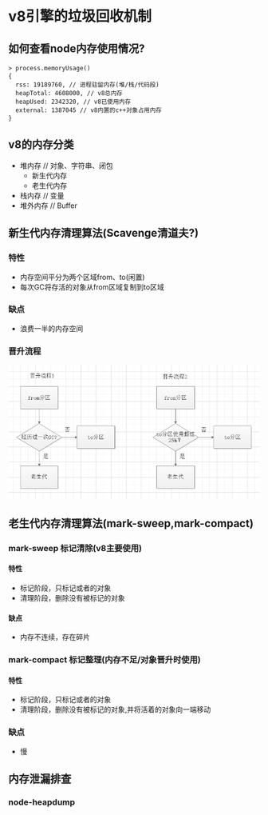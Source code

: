 # v8引擎的垃圾回收机制

## 如何查看node内存使用情况?

```
> process.memoryUsage()
{
  rss: 19189760, // 进程驻留内存(堆/栈/代码段)
  heapTotal: 4608000, // v8总内存
  heapUsed: 2342320, // v8已使用内存
  external: 1387045 // v8内置的c++对象占用内存
}
```

## v8的内存分类

- 堆内存 // 对象、字符串、闭包
  - 新生代内存
  - 老生代内存
- 栈内存 // 变量
- 堆外内存 // Buffer

## 新生代内存清理算法(Scavenge清道夫?)

### 特性

- 内存空间平分为两个区域from、to(闲置)
- 每次GC将存活的对象从from区域复制到to区域

### 缺点
  - 浪费一半的内存空间

### 晋升流程

![avatar](gc-new-upgrade.png)

## 老生代内存清理算法(mark-sweep,mark-compact)

### mark-sweep 标记清除(v8主要使用)

#### 特性

- 标记阶段，只标记或者的对象
- 清理阶段，删除没有被标记的对象

#### 缺点

- 内存不连续，存在碎片


### mark-compact 标记整理(内存不足/对象晋升时使用)

#### 特性

- 标记阶段，只标记或者的对象
- 清理阶段，删除没有被标记的对象,并将活着的对象向一端移动

### 缺点

- 慢

## 内存泄漏排查

### node-heapdump

